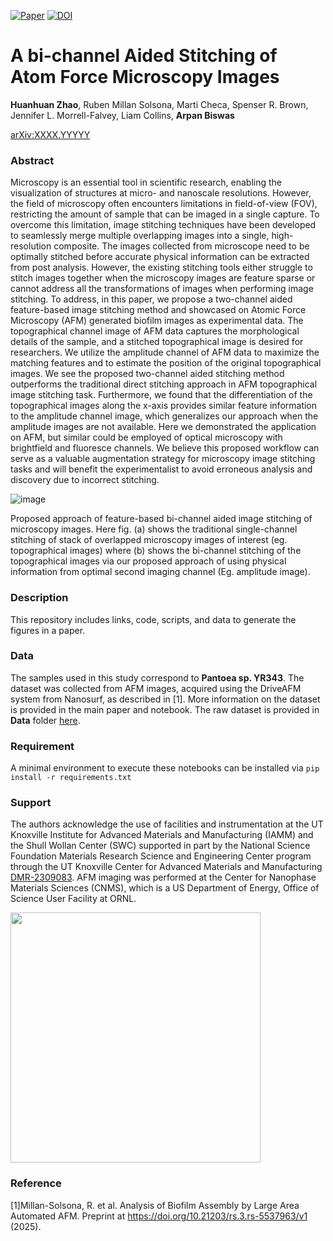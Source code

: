[![Paper](https://img.shields.io/badge/paper-arXiv%3AXXXX.YYYYY-B31B1B.svg)](https://arxiv.org/abs/XXXX.YYYYY)
[![DOI](https://zenodo.org/badge/DOI/10.5281/zenodo.XXXXXXX.svg)](https://zenodo.org/badge/latestdoi/XXXXYYYYY)

# A bi-channel Aided Stitching of Atom Force Microscopy Images 

**Huanhuan Zhao**, Ruben Millan Solsona, Marti Checa, Spenser R. Brown, Jennifer L. Morrell-Falvey, Liam Collins, **Arpan Biswas** 


[arXiv:XXXX.YYYYY](https://arxiv.org/abs/XXXX.YYYYY)

### Abstract
Microscopy is an essential tool in scientific research, enabling the visualization of structures at micro- and nanoscale resolutions. However, the field of microscopy often encounters limitations in field-of-view (FOV), restricting the amount of sample that can be imaged in a single capture. To overcome this limitation, image stitching techniques have been developed to seamlessly merge multiple overlapping images into a single, high-resolution composite. The images collected from microscope need to be optimally stitched before accurate physical information can be extracted from post analysis. However, the existing stitching tools either struggle to stitch images together when the microscopy images are feature sparse or cannot address all the transformations of images when performing image stitching. To address, in this paper, we propose a two-channel aided feature-based image stitching method and showcased on Atomic Force Microscopy (AFM) generated biofilm images as experimental data. The topographical channel image of AFM data captures the morphological details of the sample, and a stitched topographical image is desired for researchers. We utilize the amplitude channel of AFM data to maximize the matching features and to estimate the position of the original topographical images. We see the proposed two-channel aided stitching method outperforms the traditional direct stitching approach in AFM topographical image stitching task. Furthermore, we found that the differentiation of the topographical images along the x-axis provides similar feature information to the amplitude channel image, which generalizes our approach when the amplitude images are not available. Here we demonstrated the application on AFM, but similar could be employed of optical microscopy with brightfield and fluoresce channels. We believe this proposed workflow can serve as a valuable augmentation strategy for microscopy image stitching tasks and will benefit the experimentalist to avoid erroneous analysis and discovery due to incorrect stitching.

![image](https://github.com/user-attachments/assets/5cd9fadd-c037-4a04-9cf2-9bbfd6e1840f)

Proposed approach of feature-based bi-channel aided image stitching of microscopy images. Here fig. (a) shows the traditional single-channel stitching of stack of overlapped microscopy images of interest (eg. topographical images) where (b) shows the bi-channel stitching of the topographical images via our proposed approach of using physical information from optimal second imaging channel (Eg. amplitude image). 

### Description
This repository includes links, code, scripts, and data to generate the figures in a paper.

### Data
The samples used in this study correspond to **Pantoea sp. YR343**. The dataset was collected from AFM images, acquired using the DriveAFM system from Nanosurf, as described in [1]. More information on the dataset is provided in the main paper and notebook. The raw dataset is provided in **Data** folder [here](https://github.com/arpanbiswas52/Stitching_AFMimage/tree/main/data). 

### Requirement
A minimal environment to execute these notebooks can be installed via `pip install -r requirements.txt`


### Support

The authors acknowledge the use of facilities and instrumentation at the UT Knoxville Institute for Advanced Materials and Manufacturing (IAMM) and the Shull Wollan Center (SWC) supported in part by the National Science Foundation Materials Research Science and Engineering Center program through the UT Knoxville Center for Advanced Materials and Manufacturing [DMR-2309083](https://www.nsf.gov/awardsearch/showAward?AWD_ID=2309083&HistoricalAwards=false). AFM imaging was performed at the Center for Nanophase Materials Sciences (CNMS), which is a US Department of Energy, Office of Science User Facility at ORNL.

<img width="400px" src="https://mrsec.org/sites/default/files/MRSEC%20logo_clear%20background.png">


### Reference
[1]Millan-Solsona, R. et al. Analysis of Biofilm Assembly by Large Area Automated AFM. Preprint at https://doi.org/10.21203/rs.3.rs-5537963/v1 (2025).


